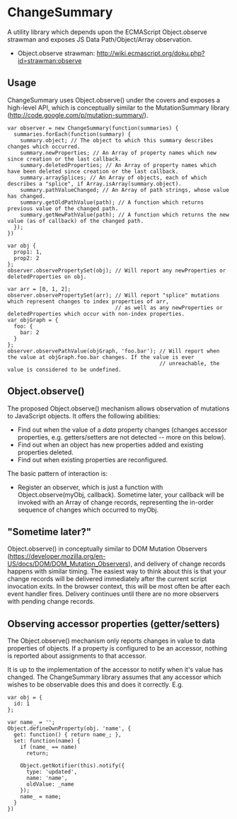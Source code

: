 ChangeSummary
=============

A utility library which depends upon the ECMAScript Object.observe strawman and exposes JS Data Path/Object/Array observation.

* Object.observe strawman: http://wiki.ecmascript.org/doku.php?id=strawman:observe

Usage
-----
ChangeSummary uses Object.observe() under the covers and exposes a high-level API, which is conceptually similar to the MutationSummary library (http://code.google.com/p/mutation-summary/).

    var observer = new ChangeSummary(function(summaries) {
      summaries.forEach(function(summary) {
        summary.object; // The object to which this summary describes changes which occurred.
        summary.newProperties; // An Array of property names which new since creation or the last callback.
        summary.deletedProperties; // An Array of property names which have been deleted since creation or the last callback.
        summary.arraySplices; // An Array of objects, each of which describes a "splice", if Array.isArray(summary.object).
        summary.pathValueChanged; // An Array of path strings, whose value has changed.
        summary.getOldPathValue(path); // A function which returns previous value of the changed path.
        summary.getNewPathValue(path); // A function which returns the new value (as of callback) of the changed path.
      });
    })

    var obj {
      prop1: 1,
      prop2: 2
    };
    observer.observePropertySet(obj); // Will report any newProperties or deletedProperties on obj.

    var arr = [0, 1, 2];
    observer.observePropertySet(arr); // Will report "splice" mutations which represent changes to index properties of arr,
                                      // as well as any newProperties or deletedProperties which occur with non-index properties.
    var objGraph = {
      foo: {
        bar: 2
      }
    };
    observer.observePathValue(objGraph, 'foo.bar'); // Will report when the value at objGraph.foo.bar changes. If the value is ever
                                                    // unreachable, the value is considered to be undefined.

Object.observe()
----------------
The proposed Object.observe() mechanism allows observation of mutations to JavaScript objects. It offers the following abilities:

* Find out when the value of a *data* property changes (changes accessor properties, e.g. getters/setters are not detected -- more on this below).
* Find out when an object has new properties added and existing properties deleted.
* Find out when existing properties are reconfigured.

The basic pattern of interaction is:

* Register an observer, which is just a function with Object.observe(myObj, callback). Sometime later, your callback will be invoked with an Array of change records, representing the in-order sequence of changes which occurred to myObj.

"Sometime later?"
-----------------
Object.observe() in conceptually similar to DOM Mutation Observers (https://developer.mozilla.org/en-US/docs/DOM/DOM_Mutation_Observers), and delivery of change records happens with similar timing. The easiest way to think about this is that your change records will be delivered immediately after the current script invocation exits. In the browser context, this will be most often be after each event handler fires. Delivery continues until there are no more observers with pending change records.

Observing accessor properties (getter/setters)
----------------------------------------------
The Object.observe() mechanism only reports changes in value to data properties of objects. If a property is configured to be an accessor, nothing is reported about assignments to that accessor.

It is up to the implementation of the accessor to notify when it's value has changed. The ChangeSummary library assumes that any accessor which wishes to be observable does this and does it correctly. E.g.

    var obj = {
      id: 1
    };

    var name_ = '';
    Object.defineOwnProperty(obj. 'name', {
      get: function() { return name_; },
      set: function(name) {
        if (name_ == name)
          return;

        Object.getNotifier(this).notify({
          type: 'updated',
          name: 'name',
          oldValue: _name
        });
        name_ = name;
      }
    })


